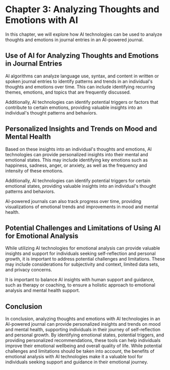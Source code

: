 Chapter 3: Analyzing Thoughts and Emotions with AI
==================================================

In this chapter, we will explore how AI technologies can be used to analyze thoughts and emotions in journal entries in an AI-powered journal.

Use of AI for Analyzing Thoughts and Emotions in Journal Entries
----------------------------------------------------------------

AI algorithms can analyze language use, syntax, and content in written or spoken journal entries to identify patterns and trends in an individual's thoughts and emotions over time. This can include identifying recurring themes, emotions, and topics that are frequently discussed.

Additionally, AI technologies can identify potential triggers or factors that contribute to certain emotions, providing valuable insights into an individual's thought patterns and behaviors.

Personalized Insights and Trends on Mood and Mental Health
----------------------------------------------------------

Based on these insights into an individual's thoughts and emotions, AI technologies can provide personalized insights into their mental and emotional states. This may include identifying key emotions such as happiness, sadness, anger, or anxiety, as well as the frequency and intensity of these emotions.

Additionally, AI technologies can identify potential triggers for certain emotional states, providing valuable insights into an individual's thought patterns and behaviors.

AI-powered journals can also track progress over time, providing visualizations of emotional trends and improvements in mood and mental health.

Potential Challenges and Limitations of Using AI for Emotional Analysis
-----------------------------------------------------------------------

While utilizing AI technologies for emotional analysis can provide valuable insights and support for individuals seeking self-reflection and personal growth, it is important to address potential challenges and limitations. These may include considerations for subjectivity and context, limited data sets, and privacy concerns.

It is important to balance AI insights with human support and guidance, such as therapy or coaching, to ensure a holistic approach to emotional analysis and mental health support.

Conclusion
----------

In conclusion, analyzing thoughts and emotions with AI technologies in an AI-powered journal can provide personalized insights and trends on mood and mental health, supporting individuals in their journey of self-reflection and personal growth. By identifying emotional states, potential triggers, and providing personalized recommendations, these tools can help individuals improve their emotional wellbeing and overall quality of life. While potential challenges and limitations should be taken into account, the benefits of emotional analysis with AI technologies make it a valuable tool for individuals seeking support and guidance in their emotional journey.
